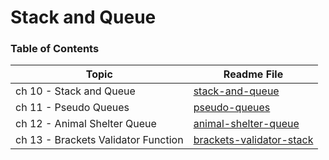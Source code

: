 # Stack and Queue

### Table of Contents

| Topic | Readme File |
|---|---|
| ch 10 - Stack and Queue | [stack-and-queue](./readme/ch10.md) |
| ch 11 - Pseudo Queues | [pseudo-queues](./readme/ch11.md) |
| ch 12 - Animal Shelter Queue | [animal-shelter-queue](./readme/ch12.md) |
| ch 13 - Brackets Validator Function| [brackets-validator-stack](./readme/ch13.md) |
